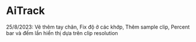 # AiTrack
 
25/8/2023: Vẽ thêm tay chân, Fix độ ở các khớp, Thêm sample clip, Percent bar và đếm lần hiển thị dựa trên clip resolution
